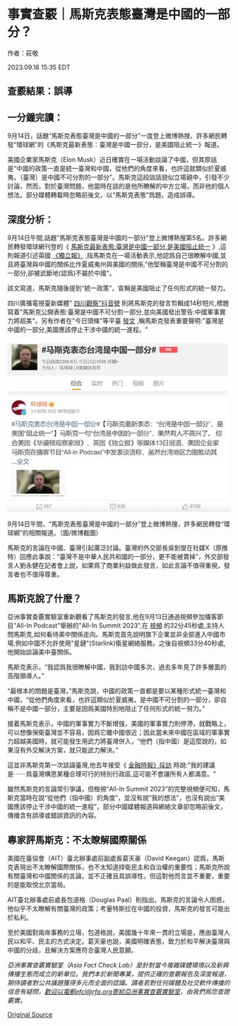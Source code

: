 # 事實查覈｜馬斯克表態臺灣是中國的一部分？

作者：莊敬

2023.09.18 15:35 EDT

## 查覈結果：誤導

## 一分鐘完讀：

9月14日，話題“馬斯克表態臺灣是中國的一部分”一度登上微博熱搜，許多網民轉發“環球網”的《馬斯克最新表態：臺灣是中國一部分，是美國阻止統一》報道。

美國企業家馬斯克（Elon Musk）近日確實在一場活動談論了中國，但其原話是“中國的政策一直是統一臺灣和中國，從他們的角度來看，也許這就類似於夏威夷，（臺灣）是中國不可分割的一部分”。馬斯克這段談話貌似立場親中，引發不少討論，然而，對於臺灣問題，他當時在談的是他所瞭解的中方立場，而非他的個人想法。部分媒體轉載時忽略前後文，以“馬斯克表態”爲題，造成誤導。

## 深度分析：

9月14日午間,話題"馬斯克表態臺灣是中國的一部分"登上微博熱搜第5名。許多網民轉發環球網刊登的《 [馬斯克最新表態:臺灣是中國一部分,是美國阻止統一](https://world.huanqiu.com/article/4EX9IFfjVbr) 》,這則報道引述英國 [《獨立報》](https://www.independent.co.uk/news/world/americas/taiwan-elon-musk-china-twitter-b2411012.html) ,指馬斯克在一場活動表示,他認爲自己很瞭解中國,並且將臺灣與中國的關係比作夏威夷州與美國的關係,"他堅稱臺灣是中國不可分割的一部分,卻被武斷地(認爲)不屬於中國"。

該文寫道，馬斯克隨後提到“統一政策”，宣稱是美國阻止了任何形式的統一努力。

四川廣播電視臺新媒體" [四川觀察"抖音號](https://www.douyin.com/video/7278577468548648252) 則將馬斯克的發言剪輯成14秒短片,標題寫着"馬斯克公開表態:臺灣是中國不可分割一部分,並向美國發出警告:中國軍事實力將超美"。另有作者在"今日頭條"等平臺 [發文](https://www.toutiao.com/article/7279961823883969059/?source=aweme_search&wid=1695016001166) ,稱馬斯克發表重要聲明:"臺灣是中國的一部分,美國應該停止干涉中國的統一進程。"

![9月14日午間，“馬斯克表態臺灣是中國的一部分”登上微博熱搜，許多網民轉發“環球網”的相關報道。（圖/微博截圖）](images/5JPEMPGKMJA2MWKPAG4EJDNEIU.png)

9月14日午間，“馬斯克表態臺灣是中國的一部分”登上微博熱搜，許多網民轉發“環球網”的相關報道。（圖/微博截圖）

馬斯克的言論在中國、臺灣引起廣泛討論。臺灣的外交部長吳釗燮在社媒X（原推特）回應此事說：“臺灣不是中華人民共和國的一部分，更不能被賣掉”，外交部發言人劉永健在記者會上說，如果爲了商業利益做此發言，如此言論不值得重視，發言者也不值得尊重。

## 馬斯克說了什麼？

亞洲事實查覈實驗室重新觀看了馬斯克的發言,他在9月13日通過視頻參加播客節目"All-In Podcast"舉辦的"All-In Summit 2023",在 [視頻](https://www.youtube.com/watch?v=tKqJ5-kkUGk) 的32分45秒處,主持人問馬斯克,如何看待美中關係走向。馬斯克首先說明旗下企業並非全部進入中國市場,例如中國不允許使用"星鏈"(Starlink)衛星網絡服務。之後自視頻33分40秒處,他開始談論美中臺關係。

馬斯克表示，“我認爲我很瞭解中國，我到訪中國多次，過去多年見了許多層面的高階領導人。”

“最根本的問題是臺灣。”馬斯克說，中國的政策一直都是要以某種形式統一臺灣和中國，“從他們角度來看，也許這類似於夏威夷，是中國不可分割的一部分，卻自稱不是中國一部分，主要是因爲美國特別地阻止了任何形式的統一努力。”

接着馬斯克表示，中國的軍事實力不斷增強，美國的軍事實力則停滯，就戰略上，可以想像保衛臺灣並不容易，因爲它離中國很近；因此當未來中國在區域的軍事實力超越美國時，就可能發生用武力將臺灣併入，“他們（指中國）是這麼說的，如果沒有外交解決方案，就只能武力解決。”

這並非馬斯克第一次談論臺灣,他去年接受《 [金融時報》採訪](https://www.ft.com/content/5ef14997-982e-4f03-8548-b5d67202623a) 時說:"我的建議是⋯⋯爲臺灣構思某種合理可行的特別行政區,這可能不會讓所有人都滿意。"

雖然馬斯克的言論常引爭議，但檢視“All-In Summit 2023”的完整視頻便可知，馬斯克當時在說“從他們（指中國）的角度”，並沒有說“我的想法”，也沒有說出“美國應該停止干涉中國的統一進程”，部分中國媒體報道與網絡文章卻忽略前後文，傳播含有誤導或錯誤資訊的內容。

## 專家評馬斯克：不太瞭解國際關係

美國在臺協會（AIT）臺北辦事處前副處長葛天豪（David Keegan）認爲，馬斯克表現出不太瞭解國際關係，也不太知道捍衛民主和自治權的重要性；馬斯克所說有關臺灣和中國關係的言論，並不正確且具誤導性，但這對他而言並不重要，重要的是能取悅北京當局。

AIT臺北辦事處前處長包道格（Douglas Paal）則指出，馬斯克的言論令人困惑，他似乎不太瞭解有關臺灣的政策；考量特斯拉在中國的投資，馬斯克的發言可能出於私利。

至於美國對兩岸事務的立場，包道格說，美國幾十年來一貫的立場是，應由臺灣人民以和平、民主的方式決定。葛天豪也說，美國明確表態，致力於和平解決臺灣與中國的分歧，且解決方案應符合臺灣人民意願。

*亞洲事實查覈實驗室（Asia Fact Check Lab）是針對當今複雜媒體環境以及新興傳播生態而成立的新單位。我們本於新聞專業，提供正確的查覈報告及深度報道，期待讀者對公共議題獲得多元而全面的認識。讀者若對任何媒體及社交軟件傳播的信息有疑問，歡迎以電郵afcl@rfa.org寄給亞洲事實查覈實驗室，由我們爲您查證覈實。*



[Original Source](https://www.rfa.org/mandarin/shishi-hecha/hc-09182023152820.html)